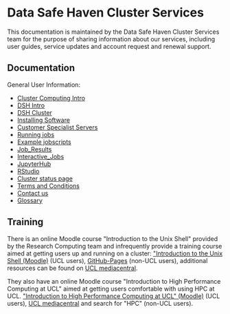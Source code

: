 # Data Safe Haven Cluster Services

This documentation is maintained by the Data Safe Haven Cluster Services team for the purpose of sharing information about our services, including user guides, service updates and account request and renewal support.

## Documentation

General User Information:

- [Cluster Computing Intro](mkdocs-project-dir/docs/Cluster_Computing.md)
- [DSH Intro](mkdocs-project-dir/docs/DSH_Intro.md)
- [DSH Cluster](mkdocs-project-dir/docs/DSH_Cluster.md)
- [Installing Software](mkdocs-project-dir/docs/Installing_Software.md)
- [Customer Specialist Servers](mkdocs-project-dir/docs/Customer_Specialist_Servers.md)
- [Running jobs](mkdocs-project-dir/docs/Running_jobs.md)
- [Example jobscripts](mkdocs-project-dir/docs/Example_Jobscripts.md)
- [Job_Results](mkdocs-project-dir/docs/Job_Results.md)
- [Interactive_Jobs](mkdocs-project-dir/docs/Interactive_Jobs.md)
- [JupyterHub](mkdocs-project-dir/docs/JupyterHub.md)
- [RStudio](mkdocs-project-dir/docs/RStudio.md)
- [Cluster status page](mkdocs-project-dir/docs/Cluster_status_page.md)
- [Terms and Conditions](mkdocs-project-dir/docs/Terms_and_Conditions.md)
- [Contact us](mkdocs-project-dir/docs/Contact_Us.md)
- [Glossary](mkdocs-project-dir/docs/Glossary.md)

## Training

There is an online Moodle course "Introduction to the Unix Shell" provided by the Research Computing team and
infrequently provide a training course aimed at getting users up and running on a cluster: ["Introduction to the Unix Shell (Moodle)](https://moodle.ucl.ac.uk/course/view.php?id=12953) (UCL users), [GitHub-Pages](http://rits.github-pages.ucl.ac.uk/intro-unix-shell/index.html) (non-UCL users), additional resources can be found on [UCL mediacentral](https://mediacentral.ucl.ac.uk).

They also have an online Moodle course "Introduction to High Performance Computing at UCL" aimed at 
getting users comfortable with using HPC at UCL. ["Introduction to High Performance Computing at UCL" (Moodle)](https://moodle.ucl.ac.uk/course/view.php?id=33216) 
(UCL users), [UCL mediacentral](https://mediacentral.ucl.ac.uk) and search for "HPC" (non-UCL users). 


<!-- (This content will not appear in the rendered Markdown)

# How this repository works:

This repository uses [MkDocs](https://www.mkdocs.org/) with the [Material for MkDocs](https://squidfunk.github.io/mkdocs-material/) theme to build and deploy documentation as a static website.

- All documentation source files are located in the top-level `/docs` directory.
- The site is automatically built and deployed using GitHub Actions, with the workflow file located at `.github/workflows/ci.yml`.
- On every push to the `main` branch, the workflow installs MkDocs Material, builds the site, and publishes the output to the `gh-pages` branch.
- GitHub Pages is configured to serve the site from the `gh-pages` branch.
- To update to the site, just edit the markdown files in `/docs`, commit and push to have your changes take effect in the site re-build.

-->


